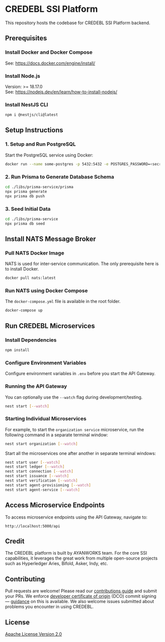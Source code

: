 # CREDEBL SSI Platform

This repository hosts the codebase for CREDEBL SSI Platform backend.

## Prerequisites

### Install Docker and Docker Compose
See: https://docs.docker.com/engine/install/

### Install Node.js
Version: >= 18.17.0  
See: https://nodejs.dev/en/learn/how-to-install-nodejs/

### Install NestJS CLI
```bash
npm i @nestjs/cli@latest 
```

## Setup Instructions

### 1. Setup and Run PostgreSQL
Start the PostgreSQL service using Docker:

```bash
docker run --name some-postgres -p 5432:5432 -e POSTGRES_PASSWORD=<secretpassword> -e POSTGRES_USER=credebl -d postgres
```

### 2. Run Prisma to Generate Database Schema

```bash
cd ./libs/prisma-service/prisma
npx prisma generate
npx prisma db push
```

### 3. Seed Initial Data

```bash
cd ./libs/prisma-service
npx prisma db seed
```

## Install NATS Message Broker

### Pull NATS Docker Image

NATS is used for inter-service communication. The only prerequisite here is to install Docker.

```bash
docker pull nats:latest
```

### Run NATS using Docker Compose
The `docker-compose.yml` file is available in the root folder.

```bash
docker-compose up
```

## Run CREDEBL Microservices

### Install Dependencies
```bash
npm install
```

### Configure Environment Variables
Configure environment variables in `.env` before you start the API Gateway.

### Running the API Gateway
You can optionally use the `--watch` flag during development/testing.

```bash
nest start [--watch]
```

### Starting Individual Microservices

For example, to start the `organization service` microservice, run the following command in a separate terminal window:

```bash
nest start organization [--watch]
```

Start all the microservices one after another in separate terminal windows:

```bash
nest start user [--watch]
nest start ledger [--watch]
nest start connection [--watch]
nest start issuance [--watch]
nest start verification [--watch]
nest start agent-provisioning [--watch]
nest start agent-service [--watch]
```

## Access Microservice Endpoints

To access microservice endpoints using the API Gateway, navigate to:

```
http://localhost:5000/api
```

## Credit

The CREDEBL platform is built by AYANWORKS team. 
For the core SSI capabilities, it leverages the great work from multiple open-source projects such as Hyperledger Aries, Bifold, Asker, Indy, etc.

## Contributing

Pull requests are welcome! Please read our [contributions guide](https://github.com/credebl/platform/blob/main/CONTRIBUTING.md) and submit your PRs. We enforce [developer certificate of origin](https://developercertificate.org/) (DCO) commit signing — [guidance](https://github.com/apps/dco) on this is available. We also welcome issues submitted about problems you encounter in using CREDEBL.

## License

[Apache License Version 2.0](https://github.com/credebl/platform/blob/main/LICENSE)